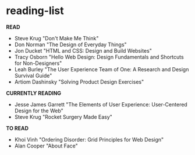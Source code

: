 # reading-list
**READ**

* Steve Krug "Don't Make Me Think" 
* Don Norman "The Design of Everyday Things" 
* Jon Ducket "HTML and CSS: Design and Build Websites" 
* Tracy Osborn "Hello Web Design: Design Fundamentals and Shortcuts for Non-Designers"
* Leah Burley "The User Experience Team of One: A Research and Design Survival Guide"
* Artiom Dashinsky "Solving Product Design Exercises"

**CURRENTLY READING**
* Jesse James Garrett "The Elements of User Experience: User-Centered Design for the Web"
* Steve Krug "Rocket Surgery Made Easy"


**TO READ**

* Khoi Vinh "Ordering Disorder: Grid Principles for Web Design"
* Alan Cooper "About Face"
